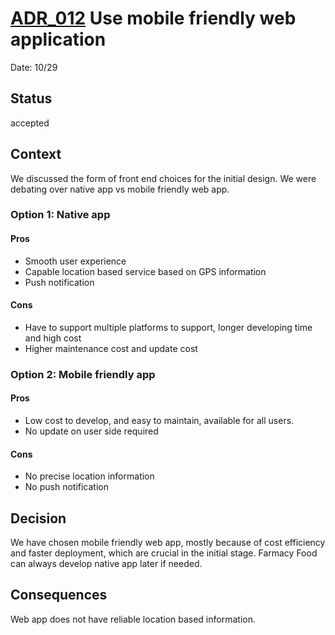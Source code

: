 # [ADR_012](../../README.md) Use mobile friendly web application

Date: 10/29

## Status

accepted

## Context

We discussed the form of front end choices for the initial design. We were debating over native app vs mobile friendly web app.

### Option 1: **Native app**
#### Pros
+ Smooth user experience
+ Capable location based service based on GPS information
+ Push notification 

#### Cons
+ Have to support multiple platforms to support, longer developing time and high cost
+ Higher maintenance  cost and update cost

### Option 2: **Mobile friendly app**
#### Pros
+ Low cost to develop, and easy to maintain, available for all users. 
+ No update on user side required

#### Cons
+ No precise location information
+ No push notification


## Decision
We have chosen mobile friendly web app, mostly because of cost efficiency and faster deployment, which are crucial in the initial stage. Farmacy Food can always develop native app later if needed.

## Consequences
Web app does not have reliable location based information. 

